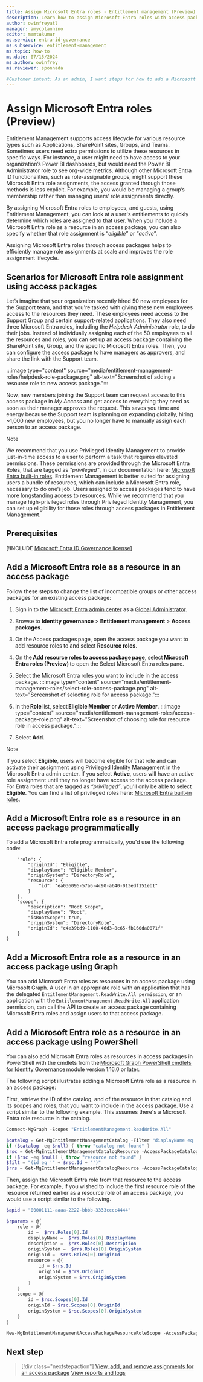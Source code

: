 ```yaml
---
title: Assign Microsoft Entra roles - Entitlement management (Preview)
description: Learn how to assign Microsoft Entra roles with access packages.
author: owinfreyatl
manager: amycolannino
editor: mamtakumar
ms.service: entra-id-governance
ms.subservice: entitlement-management
ms.topic: how-to
ms.date: 07/15/2024
ms.author: owinfrey
ms.reviewer: sponnada

#Customer intent: As an admin, I want steps for how to add a Microsoft Entra role as a resource in an access packages so that I can assign Microsoft Entra roles using access packages.
---
```


# Assign Microsoft Entra roles (Preview)

Entitlement Management supports access lifecycle for various resource types such as Applications, SharePoint sites, Groups, and Teams. Sometimes users need extra permissions to utilize these resources in specific ways. For instance, a user might need to have access to your organization’s Power BI dashboards, but would need the Power BI Administrator role to see org-wide metrics. Although other Microsoft Entra ID functionalities, such as role-assignable groups, might support these Microsoft Entra role assignments, the access granted through those methods is less explicit. For example, you would be managing a group’s membership rather than managing users' role assignments directly.  

By assigning Microsoft Entra roles to employees, and guests, using Entitlement Management, you can look at a user's entitlements to quickly determine which roles are assigned to that user. When you include a Microsoft Entra role as a resource in an access package, you can also specify whether that role assignment is “*eligible*” or “*active*”.

Assigning Microsoft Entra roles through access packages helps to efficiently manage role assignments at scale and improves the role assignment lifecycle.

## Scenarios for Microsoft Entra role assignment using access packages

Let’s imagine that your organization recently hired 50 new employees for the Support team, and that you're tasked with giving these new employees access to the resources they need. These employees need access to the Support Group and certain support-related applications. They also need three Microsoft Entra roles, including the *Helpdesk Administrator* role, to do their jobs. Instead of individually assigning each of the 50 employees to all the resources and roles, you can set up an access package containing the SharePoint site, Group, and the specific Microsoft Entra roles. Then, you can configure the access package to have managers as approvers, and share the link with the Support team.

:::image type="content" source="media/entitlement-management-roles/helpdesk-role-package.png" alt-text="Screenshot of adding a resource role to new access package.":::

Now, new members joining the Support team can request access to this access package in *My Access* and get access to everything they need as soon as their manager approves the request. This saves you time and energy because the Support team is planning on expanding globally, hiring ~1,000 new employees, but you no longer have to manually assign each person to an access package. 

> [!NOTE]
> We recommend that you use Privileged Identity Management to provide just-in-time access to a user to perform a task that requires elevated permissions. These permissions are provided through the Microsoft Entra Roles, that are tagged as *“privileged”*, in our documentation here: [Microsoft Entra built-in roles](../identity/role-based-access-control/permissions-reference.md).
> Entitlement Management is better suited for assigning users a bundle of resources, which can include a Microsoft Entra role, necessary to do one’s job. Users assigned to access packages tend to have more longstanding access to resources. While we recommend that you manage high-privileged roles through Privileged Identity Management, you can set up eligibility for those roles through access packages in Entitlement Management.  

## Prerequisites

[!INCLUDE [Microsoft Entra ID Governance license](~/includes/entra-entra-governance-license.md)]

## Add a Microsoft Entra role as a resource in an access package 

Follow these steps to change the list of incompatible groups or other access packages for an existing access package: 

1. Sign in to the [Microsoft Entra admin center](https://entra.microsoft.com) as a [Global Administrator](~/identity/role-based-access-control/permissions-reference.md#global-administrator).

1. Browse to **Identity governance** > **Entitlement management** > **Access packages**.

1. On the Access packages page, open the access package you want to add resource roles to and select **Resource roles**. 

1. On the **Add resource roles to access package page**, select **Microsoft Entra roles (Preview)** to open the Select Microsoft Entra roles pane. 

1. Select the Microsoft Entra roles you want to include in the access package.
    :::image type="content" source="media/entitlement-management-roles/select-role-access-package.png" alt-text="Screenshot of selecting role for access package.":::  

1. In the **Role** list, select **Eligible Member** or **Active Member**. 
    :::image type="content" source="media/entitlement-management-roles/access-package-role.png" alt-text="Screenshot of choosing role for resource role in access package.":::
1. Select **Add**.

> [!NOTE]
> If you select **Eligible**, users will become eligible for that role and can activate their assignment using Privileged Identity Management in the Microsoft Entra admin center. If you select **Active**, users will have an active role assignment until they no longer have access to the access package. For Entra roles that are tagged as *“privileged”*, you'll only be able to select **Eligible**. You can find a list of privileged roles here: [Microsoft Entra built-in roles](../identity/role-based-access-control/permissions-reference.md).
 
## Add a Microsoft Entra role as a resource in an access package programmatically

To add a Microsoft Entra role programmatically, you'd use the following code:

```{
    "role": {
        "originId": "Eligible",
        "displayName": "Eligible Member",
        "originSystem": "DirectoryRole",
        "resource": {
            "id": "ea036095-57a6-4c90-a640-013edf151eb1"
        }
    },
    "scope": {
        "description": "Root Scope",
        "displayName": "Root",
        "isRootScope": true,
        "originSystem": "DirectoryRole",
        "originId": "c4e39bd9-1100-46d3-8c65-fb160da0071f"
    }
}
```

## Add a Microsoft Entra role as a resource in an access package using Graph

You can add Microsoft Entra roles as resources in an access package using Microsoft Graph. A user in an appropriate role with an application that has the delegated `EntitlementManagement.ReadWrite.All permission`, or an application with the `EntitlementManagement.ReadWrite.All` application permission, can call the API to create an access package containing Microsoft Entra roles and assign users to that access package. 

## Add a Microsoft Entra role as a resource in an access package using PowerShell 

You can also add Microsoft Entra roles as resources in access packages in PowerShell with the cmdlets from the [Microsoft Graph PowerShell cmdlets for Identity Governance](https://www.powershellgallery.com/packages/Microsoft.Graph.Identity.Governance/2.15.0) module version 1.16.0 or later. 

The following script illustrates adding a Microsoft Entra role as a resource in an access package:

First, retrieve the ID of the catalog, and of the resource in that catalog and its scopes and roles, that you want to include in the access package. Use a script similar to the following example. This assumes there's a Microsoft Entra role resource in the catalog.

```powershell
Connect-MgGraph -Scopes "EntitlementManagement.ReadWrite.All"

$catalog = Get-MgEntitlementManagementCatalog -Filter "displayName eq 'Entra Admins'" -All
if ($catalog -eq $null) { throw "catalog not found" }
$rsc = Get-MgEntitlementManagementCatalogResource -AccessPackageCatalogId $catalog.id -Filter "originSystem eq 'DirectoryRole'" -ExpandProperty scopes
if ($rsc -eq $null) { throw "resource not found" }
$filt = "(id eq '" + $rsc.Id + "')"
$rrs = Get-MgEntitlementManagementCatalogResource -AccessPackageCatalogId $catalog.id -Filter $filt -ExpandProperty roles,scopes
```

Then, assign the Microsoft Entra role from that resource to the access package. For example, if you wished to include the first resource role of the resource returned earlier as a resource role of an access package, you would use a script similar to the following.

```powershell
$apid = "00001111-aaaa-2222-bbbb-3333cccc4444"

$rparams = @{
    role = @{
        id =  $rrs.Roles[0].Id
        displayName =  $rrs.Roles[0].DisplayName
        description =  $rrs.Roles[0].Description
        originSystem =  $rrs.Roles[0].OriginSystem
        originId =  $rrs.Roles[0].OriginId
        resource = @{
            id = $rrs.Id
            originId = $rrs.OriginId
            originSystem = $rrs.OriginSystem
        }
    }
    scope = @{
        id = $rsc.Scopes[0].Id
        originId = $rsc.Scopes[0].OriginId
        originSystem = $rsc.Scopes[0].OriginSystem
    }
}

New-MgEntitlementManagementAccessPackageResourceRoleScope -AccessPackageId $apid -BodyParameter $rparams
```

## Next step

> [!div class="nextstepaction"]
> [View, add, and remove assignments for an access package](../id-governance/entitlement-management-access-package-assignments.md)
> [View reports and logs](entitlement-management-reports.md)
